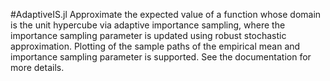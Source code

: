 #AdaptiveIS.jl
Approximate the expected value of a function whose domain is the unit hypercube via adaptive importance sampling, where the importance sampling parameter is updated using robust stochastic approximation. Plotting of the sample paths of the empirical mean and importance sampling parameter is supported. See the documentation for more details.
